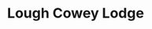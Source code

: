 ---
title: "Lough Cowey Lodge"
address: "9, Lough Cowey Rd, Portaferry, Newtownards, Co. Down BT22 1PJ"
tel: "028 4272 8263"
county: "Down"
category: "Bedandbreakfasts"
type: "Content"
lat: "054.4082730000"
lng: "-005.5502460000"
---